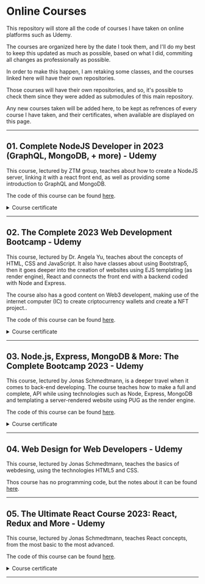 # Online Courses

This repository will store all the code of courses I have taken on online platforms such as Udemy.

The courses are organized here by the date I took them, and I'll do my best to keep this updated as much as possible, based on what I did, commiting all changes as professionally as possible.

In order to make this happen, I am retaking some classes, and the courses linked here will have their own repositories.

Those courses will have their own repositories, and so, it's possible to check them since they were added as submodules of this main repository.

Any new courses taken will be added here, to be kept as refrences of every course I have taken, and their certificates, when available are displayed on this page.

<hr>

## 01. Complete NodeJS Developer in 2023 (GraphQL, MongoDB, + more) - Udemy

This course, lectured by ZTM group, teaches about how to create a NodeJS server, linking it with a react front end, as well as providing some introduction to GraphQL and MongoDB.

The code of this course can be found [here](https://github.com/vonschappler/ZTM-NodeJSDev-2023).

<details>
<summary>Course certificate</summary>
<img src='https://udemy-certificate.s3.amazonaws.com/image/UC-8c61182b-231d-4892-8729-0f93e5afb5dc.jpg' alt='Course certificate'>
</details>
<hr>

## 02. The Complete 2023 Web Development Bootcamp - Udemy

This course, lectured by Dr. Angela Yu, teaches about the concepts of HTML, CSS and JavaScript. It also have classes about using Bootstrap5, then it goes deeper into the creation of websites using EJS templating (as render engine), React and connects the front end with a backend coded with Node and Express.

The course also has a good content on Web3 developent, making use of the internet computer (IC) to create criptocurrency wallets and create a NFT project..

The code of this course can be found [here](https://github.com/vonschappler/Web-Bootcamp.git).

<details>
<summary>Course certificate</summary>
<img src='https://udemy-certificate.s3.amazonaws.com/image/UC-3a2d1bc4-7bcd-41b1-bcaa-f85fd600f84f.jpg' alt='Course certificate'>
</details>
<hr>

## 03. Node.js, Express, MongoDB & More: The Complete Bootcamp 2023 - Udemy

This course, lectured by Jonas Schmedtmann, is a deeper travel when it comes to back-end developing. The course teaches how to make a full and complete, API while using technologies such as Node, Express, MongoDB and templating a server-rendered website using PUG as the render engine.

The code of this course can be found [here](https://github.com/vonschappler/Node-Express-MongoDB-2023.git).

<details>
<summary>Course certificate</summary>
<img src='https://udemy-certificate.s3.amazonaws.com/image/UC-6f788ea7-7324-4778-a89c-ee781d3746b2.jpg' alt='Course certificate'>
</details>
<hr>

## 04. Web Design for Web Developers - Udemy

This course, lectured by Jonas Schmedtmann, teaches the basics of webdesing, using the technologies HTML5 and CSS.

Thos course has no programming code, but the notes about it can be found [here](https://github.com/vonschappler/Web-Design-HTML5-css).

<hr>

## 05. The Ultimate React Course 2023: React, Redux and More - Udemy

This course, lectured by Jonas Schmedtmann, teaches React concepts, from the most basic to the most advanced.

The code of this course can be found [here](https://github.com/vonschappler/Ultimate-React).

<details>
<summary>Course certificate</summary>
<img src='https://udemy-certificate.s3.amazonaws.com/image/UC-b42e34b5-a46f-4b06-b2ae-d35998212449.jpg?v=1706402934000' alt='Course certificate'>
</details>
<hr>
